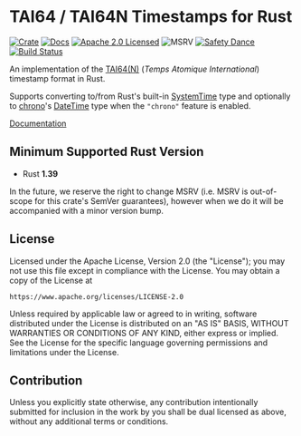 # TAI64 / TAI64N Timestamps for Rust

[![Crate][crate-image]][crate-link]
[![Docs][docs-image]][docs-link]
[![Apache 2.0 Licensed][license-image]][license-link]
![MSRV][rustc-image]
[![Safety Dance][safety-image]][safety-link]
[![Build Status][build-image]][build-link]

An implementation of the [TAI64(N)] (*Temps Atomique International*) timestamp
format in Rust.

Supports converting to/from Rust's built-in [SystemTime] type and optionally to
[chrono]'s [DateTime] type when the `"chrono"` feature is enabled.

[Documentation][docs-link]

## Minimum Supported Rust Version

- Rust **1.39**

In the future, we reserve the right to change MSRV (i.e. MSRV is out-of-scope
for this crate's SemVer guarantees), however when we do it will be accompanied
with a minor version bump.

## License

Licensed under the Apache License, Version 2.0 (the "License");
you may not use this file except in compliance with the License.
You may obtain a copy of the License at

    https://www.apache.org/licenses/LICENSE-2.0

Unless required by applicable law or agreed to in writing, software
distributed under the License is distributed on an "AS IS" BASIS,
WITHOUT WARRANTIES OR CONDITIONS OF ANY KIND, either express or implied.
See the License for the specific language governing permissions and
limitations under the License.

## Contribution

Unless you explicitly state otherwise, any contribution intentionally
submitted for inclusion in the work by you shall be dual licensed as above,
without any additional terms or conditions.

[//]: # (badges)

[crate-image]: https://img.shields.io/crates/v/tai64.svg
[crate-link]: https://crates.io/crates/tai64
[docs-image]: https://docs.rs/tai64/badge.svg
[docs-link]: https://docs.rs/tai64/
[license-image]: https://img.shields.io/badge/license-Apache2.0-blue.svg
[license-link]: https://github.com/iqlusioninc/veriform/blob/develop/LICENSE
[rustc-image]: https://img.shields.io/badge/rustc-1.39+-blue.svg
[safety-image]: https://img.shields.io/badge/unsafe-forbidden-success.svg
[safety-link]: https://github.com/rust-secure-code/safety-dance/
[build-image]: https://github.com/iqlusioninc/veriform/workflows/Rust/badge.svg?branch=develop&event=push
[build-link]: https://github.com/iqlusioninc/veriform/actions?query=workflow%3ARust

[//]: # (general links)

[TAI64(N)]: https://cr.yp.to/libtai/tai64.html
[SystemTime]: https://doc.rust-lang.org/std/time/struct.SystemTime.html
[chrono]: https://github.com/chronotope/chrono
[DateTime]: https://docs.rs/chrono/0.4.0/chrono/struct.DateTime.html
